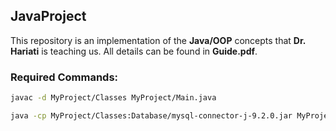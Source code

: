 ## JavaProject

This repository is an implementation of the **Java/OOP** concepts that **Dr. Hariati** is teaching us. All details can be found in **Guide.pdf**.

### Required Commands:

```sh
javac -d MyProject/Classes MyProject/Main.java

java -cp MyProject/Classes:Database/mysql-connector-j-9.2.0.jar MyProject.Main
```
